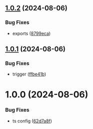 ## [1.0.2](https://github.com/Neoxi-io/hardware-ts/compare/v1.0.1...v1.0.2) (2024-08-06)


### Bug Fixes

* exports ([8799eca](https://github.com/Neoxi-io/hardware-ts/commit/8799eca066f4b18f3ac1f34659c02490d3b1cc89))

## [1.0.1](https://github.com/Neoxi-io/hardware-ts/compare/v1.0.0...v1.0.1) (2024-08-06)


### Bug Fixes

* trigger ([ffbe41b](https://github.com/Neoxi-io/hardware-ts/commit/ffbe41bdaac8ef5d4d176c750379c54772aa7f29))

# 1.0.0 (2024-08-06)


### Bug Fixes

* ts config ([62d7a8f](https://github.com/Neoxi-io/hardware-ts/commit/62d7a8fcc50f8015ffb2e226bda7bd42f3184695))
